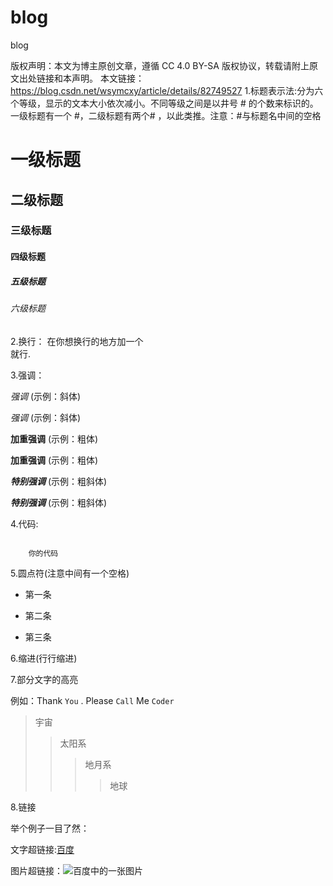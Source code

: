 # blog
 blog

版权声明：本文为博主原创文章，遵循 CC 4.0 BY-SA 版权协议，转载请附上原文出处链接和本声明。
本文链接：https://blog.csdn.net/wsymcxy/article/details/82749527
1.标题表示法:分为六个等级，显示的文本大小依次减小。不同等级之间是以井号 # 的个数来标识的。一级标题有一个 #，二级标题有两个# ，以此类推。注意：#与标题名中间的空格

# 一级标题

## 二级标题

### 三级标题

#### 四级标题

##### 五级标题

###### 六级标题

2.换行： 在你想换行的地方加一个<br>就行.

3.强调：

*强调* (示例：斜体)

_强调_ (示例：斜体)

**加重强调** (示例：粗体)

__加重强调__ (示例：粗体)

***特别强调*** (示例：粗斜体)

___特别强调___ (示例：粗斜体)

4.代码:

```

    你的代码

```

5.圆点符(注意中间有一个空格)

*  第一条

*  第二条

*  第三条

6.缩进(行行缩进)

 

 7.部分文字的高亮

 例如：Thank `You` . Please `Call` Me `Coder`

>宇宙 
>>太阳系
>>>地月系
>>>>地球 


 8.链接

举个例子一目了然：

文字超链接:[百度](https://www.baidu.com)

图片超链接：![百度中的一张图片](https://www.baidu.com/...)